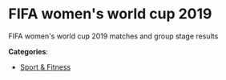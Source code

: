 # FIFA women's world cup 2019

FIFA women's world cup 2019 matches and group stage results

**Categories**:

- [Sport & Fitness](https://github/apis-list/apis-list#sport-and-fitness)



